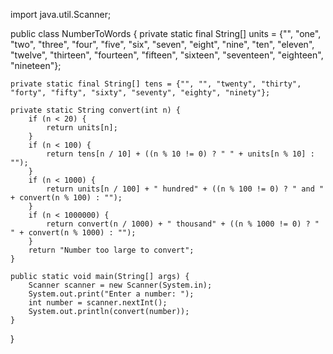 import java.util.Scanner;

public class NumberToWords {
    private static final String[] units = {"", "one", "two", "three", "four", "five", "six", "seven", "eight", "nine", "ten",
            "eleven", "twelve", "thirteen", "fourteen", "fifteen", "sixteen", "seventeen", "eighteen", "nineteen"};

    private static final String[] tens = {"", "", "twenty", "thirty", "forty", "fifty", "sixty", "seventy", "eighty", "ninety"};

    private static String convert(int n) {
        if (n < 20) {
            return units[n];
        }
        if (n < 100) {
            return tens[n / 10] + ((n % 10 != 0) ? " " + units[n % 10] : "");
        }
        if (n < 1000) {
            return units[n / 100] + " hundred" + ((n % 100 != 0) ? " and " + convert(n % 100) : "");
        }
        if (n < 1000000) {
            return convert(n / 1000) + " thousand" + ((n % 1000 != 0) ? " " + convert(n % 1000) : "");
        }
        return "Number too large to convert";
    }

    public static void main(String[] args) {
        Scanner scanner = new Scanner(System.in);
        System.out.print("Enter a number: ");
        int number = scanner.nextInt();
        System.out.println(convert(number));
    }
}
